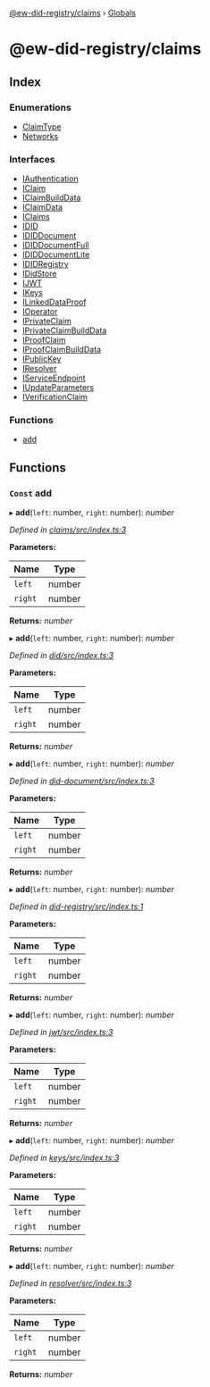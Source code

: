 [@ew-did-registry/claims](README.md) › [Globals](globals.md)

# @ew-did-registry/claims

## Index

### Enumerations

* [ClaimType](enums/claimtype.md)
* [Networks](enums/networks.md)

### Interfaces

* [IAuthentication](interfaces/iauthentication.md)
* [IClaim](interfaces/iclaim.md)
* [IClaimBuildData](interfaces/iclaimbuilddata.md)
* [IClaimData](interfaces/iclaimdata.md)
* [IClaims](interfaces/iclaims.md)
* [IDID](interfaces/idid.md)
* [IDIDDocument](interfaces/ididdocument.md)
* [IDIDDocumentFull](interfaces/ididdocumentfull.md)
* [IDIDDocumentLite](interfaces/ididdocumentlite.md)
* [IDIDRegistry](interfaces/ididregistry.md)
* [IDidStore](interfaces/ididstore.md)
* [IJWT](interfaces/ijwt.md)
* [IKeys](interfaces/ikeys.md)
* [ILinkedDataProof](interfaces/ilinkeddataproof.md)
* [IOperator](interfaces/ioperator.md)
* [IPrivateClaim](interfaces/iprivateclaim.md)
* [IPrivateClaimBuildData](interfaces/iprivateclaimbuilddata.md)
* [IProofClaim](interfaces/iproofclaim.md)
* [IProofClaimBuildData](interfaces/iproofclaimbuilddata.md)
* [IPublicKey](interfaces/ipublickey.md)
* [IResolver](interfaces/iresolver.md)
* [IServiceEndpoint](interfaces/iserviceendpoint.md)
* [IUpdateParameters](interfaces/iupdateparameters.md)
* [IVerificationClaim](interfaces/iverificationclaim.md)

### Functions

* [add](globals.md#const-add)

## Functions

### `Const` add

▸ **add**(`left`: number, `right`: number): *number*

*Defined in [claims/src/index.ts:3](https://github.com/energywebfoundation/ew-did-registry/blob/dae0af4/packages/claims/src/index.ts#L3)*

**Parameters:**

Name | Type |
------ | ------ |
`left` | number |
`right` | number |

**Returns:** *number*

▸ **add**(`left`: number, `right`: number): *number*

*Defined in [did/src/index.ts:3](https://github.com/energywebfoundation/ew-did-registry/blob/dae0af4/packages/did/src/index.ts#L3)*

**Parameters:**

Name | Type |
------ | ------ |
`left` | number |
`right` | number |

**Returns:** *number*

▸ **add**(`left`: number, `right`: number): *number*

*Defined in [did-document/src/index.ts:3](https://github.com/energywebfoundation/ew-did-registry/blob/dae0af4/packages/did-document/src/index.ts#L3)*

**Parameters:**

Name | Type |
------ | ------ |
`left` | number |
`right` | number |

**Returns:** *number*

▸ **add**(`left`: number, `right`: number): *number*

*Defined in [did-registry/src/index.ts:1](https://github.com/energywebfoundation/ew-did-registry/blob/dae0af4/packages/did-registry/src/index.ts#L1)*

**Parameters:**

Name | Type |
------ | ------ |
`left` | number |
`right` | number |

**Returns:** *number*

▸ **add**(`left`: number, `right`: number): *number*

*Defined in [jwt/src/index.ts:3](https://github.com/energywebfoundation/ew-did-registry/blob/dae0af4/packages/jwt/src/index.ts#L3)*

**Parameters:**

Name | Type |
------ | ------ |
`left` | number |
`right` | number |

**Returns:** *number*

▸ **add**(`left`: number, `right`: number): *number*

*Defined in [keys/src/index.ts:3](https://github.com/energywebfoundation/ew-did-registry/blob/dae0af4/packages/keys/src/index.ts#L3)*

**Parameters:**

Name | Type |
------ | ------ |
`left` | number |
`right` | number |

**Returns:** *number*

▸ **add**(`left`: number, `right`: number): *number*

*Defined in [resolver/src/index.ts:3](https://github.com/energywebfoundation/ew-did-registry/blob/dae0af4/packages/resolver/src/index.ts#L3)*

**Parameters:**

Name | Type |
------ | ------ |
`left` | number |
`right` | number |

**Returns:** *number*
